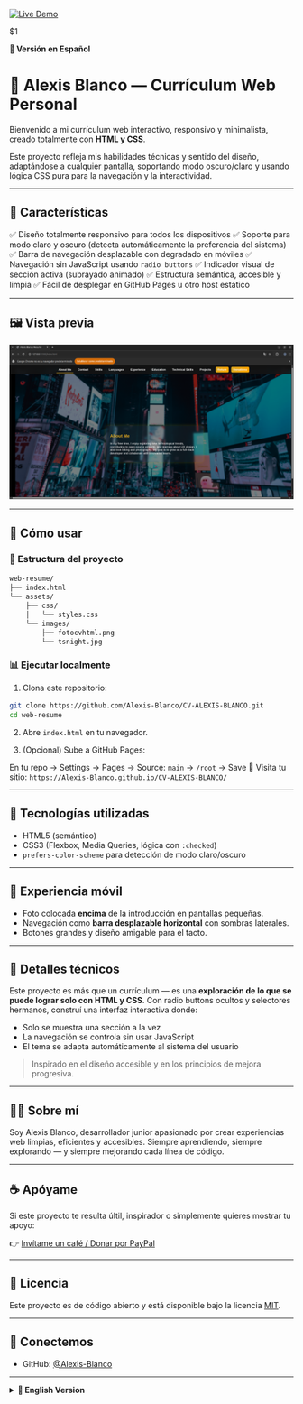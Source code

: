 [![Live Demo](https://img.shields.io/badge/Live%20Demo-Click%20Here-blue?style=flat\&logo=github)](https://Alexis-Blanco.github.io/web-resume/)

\$1

<summary><strong>📘 Versión en Español</strong></summary>

# 💼 Alexis Blanco — Currículum Web Personal

Bienvenido a mi currículum web interactivo, responsivo y minimalista, creado totalmente con **HTML y CSS**.

Este proyecto refleja mis habilidades técnicas y sentido del diseño, adaptándose a cualquier pantalla, soportando modo oscuro/claro y usando lógica CSS pura para la navegación y la interactividad.

---

## 🌟 Características

✅ Diseño totalmente responsivo para todos los dispositivos
✅ Soporte para modo claro y oscuro (detecta automáticamente la preferencia del sistema)
✅ Barra de navegación desplazable con degradado en móviles
✅ Navegación sin JavaScript usando `radio buttons`
✅ Indicador visual de sección activa (subrayado animado)
✅ Estructura semántica, accesible y limpia
✅ Fácil de desplegar en GitHub Pages u otro host estático

---

## 🖼️ Vista previa

![Captura del sitio](./assets/images/screenshot.png)


---

## 🚀 Cómo usar

### 📂 Estructura del proyecto

```
web-resume/
├── index.html
└── assets/
    ├── css/
    │   └── styles.css
    └── images/
        ├── fotocvhtml.png
        └── tsnight.jpg
```

### 📊 Ejecutar localmente

1. Clona este repositorio:

```bash
git clone https://github.com/Alexis-Blanco/CV-ALEXIS-BLANCO.git
cd web-resume
```

2. Abre `index.html` en tu navegador.

3. (Opcional) Sube a GitHub Pages:

En tu repo → Settings → Pages → Source: `main` → `/root` → Save
🔗 Visita tu sitio: `https://Alexis-Blanco.github.io/CV-ALEXIS-BLANCO/`

---

## 💠 Tecnologías utilizadas

* HTML5 (semántico)
* CSS3 (Flexbox, Media Queries, lógica con `:checked`)
* `prefers-color-scheme` para detección de modo claro/oscuro

---

## 📱 Experiencia móvil

* Foto colocada **encima** de la introducción en pantallas pequeñas.
* Navegación como **barra desplazable horizontal** con sombras laterales.
* Botones grandes y diseño amigable para el tacto.

---

## 🧠 Detalles técnicos

Este proyecto es más que un currículum — es una **exploración de lo que se puede lograr solo con HTML y CSS**. Con radio buttons ocultos y selectores hermanos, construí una interfaz interactiva donde:

* Solo se muestra una sección a la vez
* La navegación se controla sin usar JavaScript
* El tema se adapta automáticamente al sistema del usuario

> Inspirado en el diseño accesible y en los principios de mejora progresiva.

---

## 🙋‍♂️ Sobre mí

Soy Alexis Blanco, desarrollador junior apasionado por crear experiencias web limpias, eficientes y accesibles.
Siempre aprendiendo, siempre explorando — y siempre mejorando cada línea de código.

---

## ☕ Apóyame

Si este proyecto te resulta últil, inspirador o simplemente quieres mostrar tu apoyo:

👉 [Invítame un café / Donar por PayPal](https://www.paypal.com/paypalme/tuusuario)

---

## 📄 Licencia

Este proyecto es de código abierto y está disponible bajo la licencia [MIT](LICENSE).

---

## 🔗 Conectemos

* GitHub: [@Alexis-Blanco](https://github.com/Alexis-Blanco)

---

</details>

<details>
<summary><strong>📗 English Version</strong></summary>

# 💼 Alexis Blanco — Personal Web Resume

Welcome to my interactive, responsive, and minimalist web-based résumé — crafted entirely with **HTML and CSS**, without a single line of JavaScript.
This project reflects both my technical skills and design sensibility, adapting to any screen, supporting dark/light modes, and using pure CSS logic for navigation and interactivity.

---

## 🌟 Features

✅ Fully responsive design for all devices
✅ Dark and Light mode support (auto-detects system preference)
✅ Scrollable navigation bar with gradient hints on mobile
✅ Pure CSS navigation using `radio buttons` — no JavaScript
✅ Visual section indicator (animated underline)
✅ Accessible, semantic, and clean structure
✅ Easy to deploy on GitHub Pages or any static host

---

## 🖼️ Preview

![Preview screenshot](./assets/images/screenshot.png)


---

## 🚀 How to Use

### 📂 Project Structure

```
web-resume/
├── index.html
└── assets/
    ├── css/
    │   └── styles.css
    └── images/
        ├── fotocvhtml.png
        └── tsnight.jpg
```

### 📊 Run Locally

1. Clone this repository:

```bash
git clone https://github.com/Alexis-Blanco/web-resume.git
cd web-resume
```

2. Open `index.html` in any browser.

3. (Optional) Host it on GitHub Pages:

Go to your repo → Settings → Pages → Source: `main` → `/root` → Save
🔗 Visit your new site at: `https://Alexis-Blanco.github.io/web-resume/`

---

## 💠 Built With

* HTML5 (Semantic)
* CSS3 (Flexbox, Media Queries, `:checked` logic)
* `prefers-color-scheme` for dark/light detection

---

## 📱 Mobile UX

* Photo placed **above** the introduction on small screens.
* Navigation becomes a **horizontal scroll bar** with shadows hinting overflow.
* Tap-friendly buttons and intuitive design.

---

## 🧠 Behind the Scenes

This project is more than just a resume — it’s an **exploration of what's possible with only HTML and CSS**. Using hidden radio inputs and sibling selectors, I created an interactive interface where:

* Only one section is visible at a time
* Navigation is controlled without JavaScript
* Themes adapt automatically based on the user system

> Inspired by accessibility-first design and progressive enhancement principles.

---

## 🙋‍♂️ About Me

I'm Alexis Blanco, a junior developer passionate about building clean, efficient, and accessible web experiences.
Always exploring, always learning — and always improving every line of code.

---

## ☕ Support

If you find this project useful, inspiring, or simply want to show some appreciation:

👉 [Buy me a coffee / Donate via PayPal](https://www.paypal.com/paypalme/tuusuario)

---

## 📄 License

This project is open-source and freely available under the [MIT License](LICENSE).

---

## 🔗 Let's Connect

* GitHub: [@Alexis-Blanco](https://github.com/Alexis-Blanco)

---

</details>
